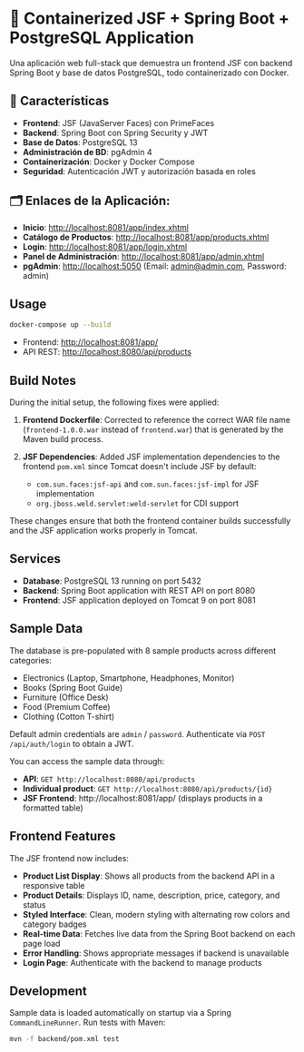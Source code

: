 # 🚀 Containerized JSF + Spring Boot + PostgreSQL Application

Una aplicación web full-stack que demuestra un frontend JSF con backend Spring Boot y base de datos PostgreSQL, todo containerizado con Docker.

## 🌟 Características

- **Frontend**: JSF (JavaServer Faces) con PrimeFaces
- **Backend**: Spring Boot con Spring Security y JWT
- **Base de Datos**: PostgreSQL 13
- **Administración de BD**: pgAdmin 4
- **Containerización**: Docker y Docker Compose
- **Seguridad**: Autenticación JWT y autorización basada en roles

## 🗂️ Enlaces de la Aplicación:

- **Inicio**: [http://localhost:8081/app/index.xhtml](http://localhost:8081/app/index.xhtml)
- **Catálogo de Productos**: [http://localhost:8081/app/products.xhtml](http://localhost:8081/app/products.xhtml)
- **Login**: [http://localhost:8081/app/login.xhtml](http://localhost:8081/app/login.xhtml)
- **Panel de Administración**: [http://localhost:8081/app/admin.xhtml](http://localhost:8081/app/admin.xhtml)
- **pgAdmin**: [http://localhost:5050](http://localhost:5050) (Email: admin@admin.com, Password: admin)

## Usage

```bash
docker-compose up --build
```

- Frontend: <http://localhost:8081/app/>
- API REST: <http://localhost:8080/api/products>

## Build Notes

During the initial setup, the following fixes were applied:

1. **Frontend Dockerfile**: Corrected to reference the correct WAR file name (`frontend-1.0.0.war` instead of `frontend.war`) that is generated by the Maven build process.

2. **JSF Dependencies**: Added JSF implementation dependencies to the frontend `pom.xml` since Tomcat doesn't include JSF by default:
   - `com.sun.faces:jsf-api` and `com.sun.faces:jsf-impl` for JSF implementation
   - `org.jboss.weld.servlet:weld-servlet` for CDI support

These changes ensure that both the frontend container builds successfully and the JSF application works properly in Tomcat.

## Services

- **Database**: PostgreSQL 13 running on port 5432
- **Backend**: Spring Boot application with REST API on port 8080
- **Frontend**: JSF application deployed on Tomcat 9 on port 8081

## Sample Data

The database is pre-populated with 8 sample products across different categories:
- Electronics (Laptop, Smartphone, Headphones, Monitor)
- Books (Spring Boot Guide)
- Furniture (Office Desk)
- Food (Premium Coffee)
- Clothing (Cotton T-shirt)

Default admin credentials are `admin` / `password`. Authenticate via `POST /api/auth/login` to obtain a JWT.

You can access the sample data through:
- **API**: `GET http://localhost:8080/api/products`
- **Individual product**: `GET http://localhost:8080/api/products/{id}`
- **JSF Frontend**: http://localhost:8081/app/ (displays products in a formatted table)

## Frontend Features

The JSF frontend now includes:
- **Product List Display**: Shows all products from the backend API in a responsive table
- **Product Details**: Displays ID, name, description, price, category, and status
- **Styled Interface**: Clean, modern styling with alternating row colors and category badges
- **Real-time Data**: Fetches live data from the Spring Boot backend on each page load
- **Error Handling**: Shows appropriate messages if backend is unavailable
- **Login Page**: Authenticate with the backend to manage products

## Development

Sample data is loaded automatically on startup via a Spring `CommandLineRunner`.
Run tests with Maven:

```bash
mvn -f backend/pom.xml test
```
